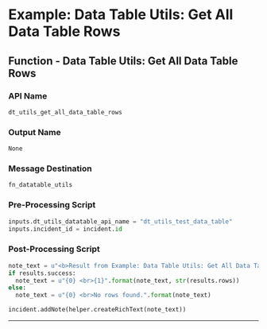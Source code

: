 <!--
    DO NOT MANUALLY EDIT THIS FILE
    THIS FILE IS AUTOMATICALLY GENERATED WITH resilient-sdk codegen
-->

# Example: Data Table Utils: Get All Data Table Rows

## Function - Data Table Utils: Get All Data Table Rows

### API Name
`dt_utils_get_all_data_table_rows`

### Output Name
`None`

### Message Destination
`fn_datatable_utils`

### Pre-Processing Script
```python
inputs.dt_utils_datatable_api_name = "dt_utils_test_data_table"
inputs.incident_id = incident.id
```

### Post-Processing Script
```python
note_text = u"<b>Result from Example: Data Table Utils: Get All Data Table Rows</b><br>"
if results.success:
  note_text = u"{0} <br>{1}".format(note_text, str(results.rows))
else:
  note_text = u"{0} <br>No rows found.".format(note_text)

incident.addNote(helper.createRichText(note_text))
```

---

